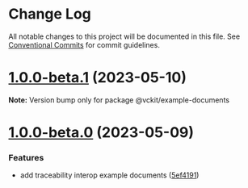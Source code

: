 # Change Log

All notable changes to this project will be documented in this file.
See [Conventional Commits](https://conventionalcommits.org) for commit guidelines.

# [1.0.0-beta.1](https://github.com/uncefact/project-vckit/compare/v1.0.0-beta.0...v1.0.0-beta.1) (2023-05-10)

**Note:** Version bump only for package @vckit/example-documents

# [1.0.0-beta.0](https://github.com/uncefact/project-vckit/compare/v0.3.0...v1.0.0-beta.0) (2023-05-09)

### Features

- add traceability interop example documents ([5ef4191](https://github.com/uncefact/project-vckit/commit/5ef41918e772ebe4e94715c3f884e0872a27caeb))

